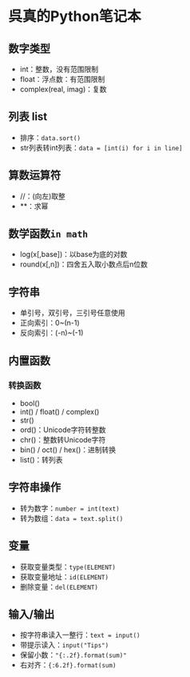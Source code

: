 # 呉真的Python笔记本

## 数字类型

* int：整数，没有范围限制
* float：浮点数：有范围限制
* complex(real, imag)：复数

## 列表 list

* 排序：`data.sort()`
* str列表转int列表：`data = [int(i) for i in line]`

## 算数运算符

* //：(向左)取整
* **：求幂

## 数学函数`in math`

* log(x[,base])：以base为底的对数
* round(x[,n])：四舍五入取小数点后n位数

## 字符串

* 单引号，双引号，三引号任意使用
* 正向索引：0~(n-1)
* 反向索引：(-n)~(-1)

## 内置函数

### 转换函数

* bool()
* int() / float() / complex()
* str()
* ord()：Unicode字符转整数
* chr()：整数转Unicode字符
* bin() / oct() / hex()：进制转换
* list()：转列表

## 字符串操作

* 转为数字：`number = int(text)`
* 转为数组：`data = text.split()`

## 变量

* 获取变量类型：`type(ELEMENT)`
* 获取变量地址：`id(ELEMENT)`
* 删除变量：`del(ELEMENT)`

## 输入/输出

* 按字符串读入一整行：`text = input()`
* 带提示读入：`input("Tips")`
* 保留小数：`"{:.2f}.format(sum)"`
* 右对齐：`{:6.2f}.format(sum)`
